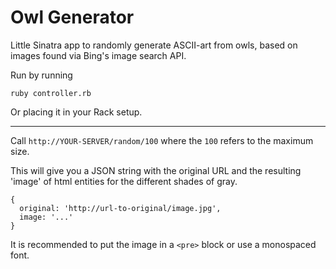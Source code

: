 Owl Generator
=============

Little Sinatra app to randomly generate ASCII-art from owls, based on images found via Bing's image search API.

Run by running
    
    ruby controller.rb
    
Or placing it in your Rack setup.

---------------------------------

Call `http://YOUR-SERVER/random/100` where the `100` refers to the maximum size.

This will give you a JSON string with the original URL and the resulting 'image' of html entities for 
the different shades of gray.

```
{
  original: 'http://url-to-original/image.jpg',
  image: '...'
}
```

It is recommended to put the image in a `<pre>` block or use a monospaced font.

